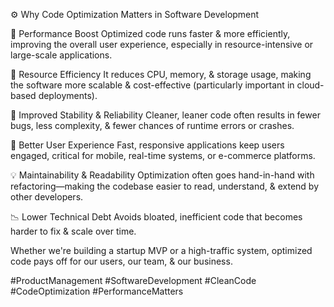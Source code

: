 ⚙️ Why Code Optimization Matters in Software Development

🚀 Performance Boost
 Optimized code runs faster & more efficiently, improving the overall user experience, especially in resource-intensive or large-scale applications.

💾 Resource Efficiency
 It reduces CPU, memory, & storage usage, making the software more scalable & cost-effective (particularly important in cloud-based deployments).

🔐 Improved Stability & Reliability
 Cleaner, leaner code often results in fewer bugs, less complexity, & fewer chances of runtime errors or crashes.

📱 Better User Experience
 Fast, responsive applications keep users engaged, critical for mobile, real-time systems, or e-commerce platforms.

💡 Maintainability & Readability
 Optimization often goes hand-in-hand with refactoring—making the codebase easier to read, understand, & extend by other developers.

📉 Lower Technical Debt
 Avoids bloated, inefficient code that becomes harder to fix & scale over time.

Whether we're building a startup MVP or a high-traffic system, optimized code pays off for our users, our team, & our business.

#ProductManagement #SoftwareDevelopment #CleanCode #CodeOptimization #PerformanceMatters
